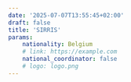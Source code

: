 ```yaml
---
date: '2025-07-07T13:55:45+02:00'
draft: false
title: 'SIRRIS'
params:
    nationality: Belgium
    # link: https://example.com
    national_coordinator: false
    # logo: logo.png
---
```

